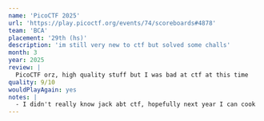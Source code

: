 ```yaml
---
name: 'PicoCTF 2025'
url: 'https://play.picoctf.org/events/74/scoreboards#4878'
team: 'BCA'
placement: '29th (hs)'
description: 'im still very new to ctf but solved some challs'
month: 3
year: 2025
review: |
  PicoCTF orz, high quality stuff but I was bad at ctf at this time
quality: 9/10
wouldPlayAgain: yes
notes: |
  - I didn't really know jack abt ctf, hopefully next year I can cook
---
```

